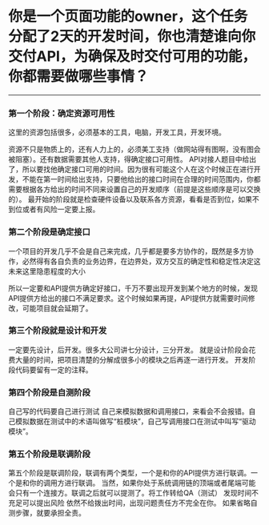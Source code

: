 # 你是一个页面功能的owner，这个任务分配了2天的开发时间，你也清楚谁向你交付API，为确保及时交付可用的功能，你都需要做哪些事情？

----

### 第一个阶段：确定资源可用性

这里的资源包括很多，必须基本的工具，电脑，开发工具，开发环境。

资源不只是物质上的，还有人力上的，必须美工支持（做网站得有图啊，没有图会被阻塞）。还有数据需要其他人支持，得确定接口可用性。
API对接人题目中给出了，所以要找他确定接口可用的时间。因为很有可能这个人在这个时候正在进行开发，不能在第一时间给出支持，只要他给出的接口时间在合理的时间范围内，你都需要根据各方给出的时间不同来设置自己的开发顺序（前提是这些顺序是可以交换的）。
最开始的阶段就是检查硬件设备以及联系各方资源，看看是否到位，如果不到位或者有风险一定要上报。

### 第二个阶段是确定接口
一个项目的开发几乎不会是自己来完成，几乎都是要多方协作的，既然是多方协作，必然得有各自负责的业务边界，在边界处，双方交互的确定性和稳定性决定这未来这里隐患程度的大小  

所以一定要和API提供方确定好接口，千万不要出现开发到某个地方的时候，发现API提供方给出的接口不满足要求。这个时候如果再提，API提供方就需要时间修改，可能项目就会延期了。

### 第三个阶段就是设计和开发
一定要先设计，后开发。很多大公司讲七分设计，三分开发。
就是设计阶段会花费大量的时间，把项目清楚的分解成很多小的模块之后再逐一进行开发。
开发阶段代码要留有一定的注释。

### 第四个阶段是自测阶段
自己写的代码要自己进行测试
自己来模拟数据和调用接口，来看会不会报错。自己模拟数据在测试中的术语叫做写“桩模块”，自己写调用接口在测试中叫写“驱动模块”。

### 第五个阶段是联调阶段
第五个阶段是联调阶段，联调有两个类型，一个是和你的API提供方进行联调。一个是和你的调用方进行联调。
当然，如果你处于系统调用链的顶端或者尾端可能会只有一个连接方。联调之后就可以提测了。将工作转给QA（测试）
发现时间不充足可以提出风险
依然不给拨出时间，出现问题责任方不完全在你。
如果省略自测步骤，就要承担全责。


